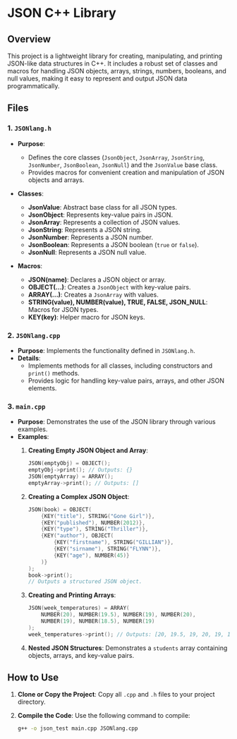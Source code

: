 # JSON C++ Library

## Overview

This project is a lightweight library for creating, manipulating, and printing JSON-like data structures in C++. It includes a robust set of classes and macros for handling JSON objects, arrays, strings, numbers, booleans, and null values, making it easy to represent and output JSON data programmatically.

## Files

### 1. `JSONlang.h`
- **Purpose**: 
  - Defines the core classes (`JsonObject`, `JsonArray`, `JsonString`, `JsonNumber`, `JsonBoolean`, `JsonNull`) and the `JsonValue` base class.
  - Provides macros for convenient creation and manipulation of JSON objects and arrays.

- **Classes**:
  - **JsonValue**: Abstract base class for all JSON types.
  - **JsonObject**: Represents key-value pairs in JSON.
  - **JsonArray**: Represents a collection of JSON values.
  - **JsonString**: Represents a JSON string.
  - **JsonNumber**: Represents a JSON number.
  - **JsonBoolean**: Represents a JSON boolean (`true` or `false`).
  - **JsonNull**: Represents a JSON null value.

- **Macros**:
  - **JSON(name)**: Declares a JSON object or array.
  - **OBJECT(...)**: Creates a `JsonObject` with key-value pairs.
  - **ARRAY(...)**: Creates a `JsonArray` with values.
  - **STRING(value), NUMBER(value), TRUE, FALSE, JSON_NULL**: Macros for JSON types.
  - **KEY(key)**: Helper macro for JSON keys.

### 2. `JSONlang.cpp`
- **Purpose**: Implements the functionality defined in `JSONlang.h`.
- **Details**:
  - Implements methods for all classes, including constructors and `print()` methods.
  - Provides logic for handling key-value pairs, arrays, and other JSON elements.

### 3. `main.cpp`
- **Purpose**: Demonstrates the use of the JSON library through various examples.
- **Examples**:
  1. **Creating Empty JSON Object and Array**:
     ```cpp
     JSON(emptyObj) = OBJECT();
     emptyObj->print(); // Outputs: {}
     JSON(emptyArray) = ARRAY();
     emptyArray->print(); // Outputs: []
     ```

  2. **Creating a Complex JSON Object**:
     ```cpp
     JSON(book) = OBJECT(
         {KEY("title"), STRING("Gone Girl")},
         {KEY("published"), NUMBER(2012)},
         {KEY("type"), STRING("Thriller")},
         {KEY("author"), OBJECT(
             {KEY("firstname"), STRING("GILLIAN")},
             {KEY("sirname"), STRING("FLYNN")},
             {KEY("age"), NUMBER(45)}
         )}
     );
     book->print(); 
     // Outputs a structured JSON object.
     ```

  3. **Creating and Printing Arrays**:
     ```cpp
     JSON(week_temperatures) = ARRAY(
         NUMBER(20), NUMBER(19.5), NUMBER(19), NUMBER(20),
         NUMBER(19), NUMBER(18.5), NUMBER(19)
     );
     week_temperatures->print(); // Outputs: [20, 19.5, 19, 20, 19, 18.5, 19]
     ```

  4. **Nested JSON Structures**:
     Demonstrates a `students` array containing objects, arrays, and key-value pairs.

## How to Use

1. **Clone or Copy the Project**:
   Copy all `.cpp` and `.h` files to your project directory.

2. **Compile the Code**:
   Use the following command to compile:
   ```bash
   g++ -o json_test main.cpp JSONlang.cpp
